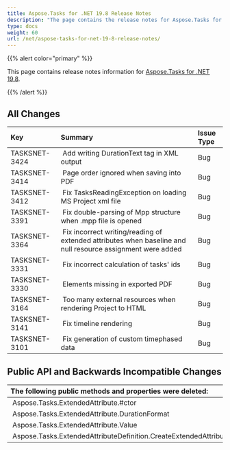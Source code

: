 ```yaml
---
title: Aspose.Tasks for .NET 19.8 Release Notes
description: "The page contains the release notes for Aspose.Tasks for .NET 19.8."
type: docs
weight: 60
url: /net/aspose-tasks-for-net-19-8-release-notes/
---
```


{{% alert color="primary" %}}

This page contains release notes information for [Aspose.Tasks for .NET 19.8](https://downloads.aspose.com/tasks/net/new-releases/aspose.tasks-for-.net-19.8/).

{{% /alert %}}

## **All Changes**
|**Key**|**Summary**|**Issue Type**|
| :- | :- | :- |
|TASKSNET-3424 | Add writing DurationText tag in XML output |Bug |
|TASKSNET-3414 | Page order ignored when saving into PDF |Bug |
|TASKSNET-3412 | Fix TasksReadingException on loading MS Project xml file |Bug |
|TASKSNET-3391 | Fix double-parsing of Mpp structure when .mpp file is opened |Bug |
|TASKSNET-3364 | Fix incorrect writing/reading of extended attributes when baseline and null resource assignment were added |Bug |
|TASKSNET-3331 | Fix incorrect calculation of tasks' ids |Bug |
|TASKSNET-3330 | Elements missing in exported PDF |Bug |
|TASKSNET-3164 | Too many external resources when rendering Project to HTML |Bug |
|TASKSNET-3141 | Fix timeline rendering  |Bug |
|TASKSNET-3101 | Fix generation of custom timephased data |Bug |
## **Public API and Backwards Incompatible Changes**

|**The following public methods and properties were deleted:** |**Description**|
| :- | :- |
| Aspose.Tasks.ExtendedAttribute.#ctor | |
| Aspose.Tasks.ExtendedAttribute.DurationFormat | |
| Aspose.Tasks.ExtendedAttribute.Value | |
| Aspose.Tasks.ExtendedAttributeDefinition.CreateExtendedAttribute(Aspose.Tasks.OutlineValue) | |

